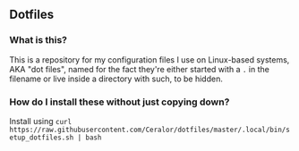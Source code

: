 ## Dotfiles
### What is this?
This is a repository for my configuration files I use on Linux-based systems, AKA "dot files", named for the fact they're either started with a `.` in the filename or live inside a directory with such, to be hidden.

### How do I install these without just copying down?

Install using `curl https://raw.githubusercontent.com/Ceralor/dotfiles/master/.local/bin/setup_dotfiles.sh | bash`
